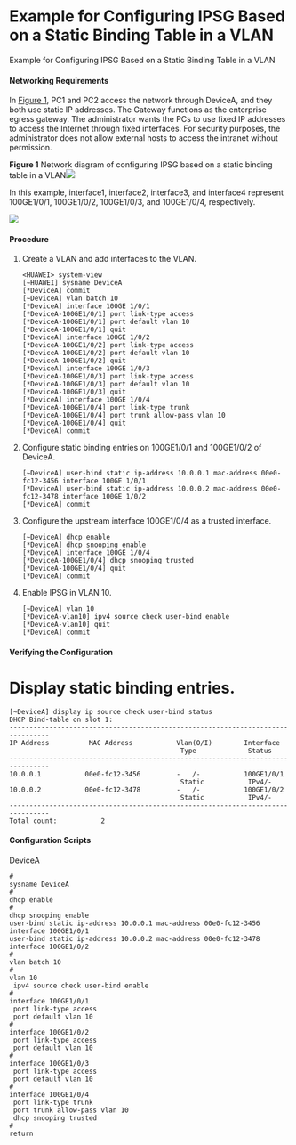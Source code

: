 Example for Configuring IPSG Based on a Static Binding Table in a VLAN
======================================================================

Example for Configuring IPSG Based on a Static Binding Table in a VLAN

#### Networking Requirements

In [Figure 1](#EN-US_TASK_0000001513049270__fig773733913179), PC1 and PC2 access the network through DeviceA, and they both use static IP addresses. The Gateway functions as the enterprise egress gateway. The administrator wants the PCs to use fixed IP addresses to access the Internet through fixed interfaces. For security purposes, the administrator does not allow external hosts to access the intranet without permission.

**Figure 1** Network diagram of configuring IPSG based on a static binding table in a VLAN![](public_sys-resources/note_3.0-en-us.png) 

In this example, interface1, interface2, interface3, and interface4 represent 100GE1/0/1, 100GE1/0/2, 100GE1/0/3, and 100GE1/0/4, respectively.


  
![](figure/en-us_image_0000001512849706.png)

#### Procedure

1. Create a VLAN and add interfaces to the VLAN.
   
   
   ```
   <HUAWEI> system-view
   [~HUAWEI] sysname DeviceA
   [*DeviceA] commit
   [~DeviceA] vlan batch 10
   [*DeviceA] interface 100GE 1/0/1
   [*DeviceA-100GE1/0/1] port link-type access
   [*DeviceA-100GE1/0/1] port default vlan 10
   [*DeviceA-100GE1/0/1] quit
   [*DeviceA] interface 100GE 1/0/2
   [*DeviceA-100GE1/0/2] port link-type access
   [*DeviceA-100GE1/0/2] port default vlan 10
   [*DeviceA-100GE1/0/2] quit
   [*DeviceA] interface 100GE 1/0/3
   [*DeviceA-100GE1/0/3] port link-type access
   [*DeviceA-100GE1/0/3] port default vlan 10
   [*DeviceA-100GE1/0/3] quit
   [*DeviceA] interface 100GE 1/0/4
   [*DeviceA-100GE1/0/4] port link-type trunk
   [*DeviceA-100GE1/0/4] port trunk allow-pass vlan 10
   [*DeviceA-100GE1/0/4] quit
   [*DeviceA] commit
   ```
2. Configure static binding entries on 100GE1/0/1 and 100GE1/0/2 of DeviceA.
   
   
   ```
   [~DeviceA] user-bind static ip-address 10.0.0.1 mac-address 00e0-fc12-3456 interface 100GE 1/0/1
   [*DeviceA] user-bind static ip-address 10.0.0.2 mac-address 00e0-fc12-3478 interface 100GE 1/0/2
   [*DeviceA] commit
   ```
3. Configure the upstream interface 100GE1/0/4 as a trusted interface.
   
   
   ```
   [~DeviceA] dhcp enable
   [*DeviceA] dhcp snooping enable
   [*DeviceA] interface 100GE 1/0/4
   [*DeviceA-100GE1/0/4] dhcp snooping trusted
   [*DeviceA-100GE1/0/4] quit
   [*DeviceA] commit
   ```
4. Enable IPSG in VLAN 10.
   
   
   ```
   [~DeviceA] vlan 10
   [*DeviceA-vlan10] ipv4 source check user-bind enable
   [*DeviceA-vlan10] quit
   [*DeviceA] commit
   ```

#### Verifying the Configuration

# Display static binding entries.

```
[~DeviceA] display ip source check user-bind status
DHCP Bind-table on slot 1:  
-------------------------------------------------------------------------------- 
IP Address          MAC Address           Vlan(O/I)        Interface    
                                           Type             Status                                                                        
-------------------------------------------------------------------------------- 
10.0.0.1           00e0-fc12-3456         -   /-           100GE1/0/1      
                                           Static           IPv4/-
10.0.0.2           00e0-fc12-3478         -   /-           100GE1/0/2      
                                           Static           IPv4/-
-------------------------------------------------------------------------------- 
Total count:           2                      
```

#### Configuration Scripts

DeviceA

```
#
sysname DeviceA
# 
dhcp enable  
# 
dhcp snooping enable
user-bind static ip-address 10.0.0.1 mac-address 00e0-fc12-3456 interface 100GE1/0/1
user-bind static ip-address 10.0.0.2 mac-address 00e0-fc12-3478 interface 100GE1/0/2
# 
vlan batch 10
# 
vlan 10  
 ipv4 source check user-bind enable
#
interface 100GE1/0/1   
 port link-type access
 port default vlan 10
#
interface 100GE1/0/2    
 port link-type access
 port default vlan 10
#
interface 100GE1/0/3  
 port link-type access
 port default vlan 10
#
interface 100GE1/0/4
 port link-type trunk  
 port trunk allow-pass vlan 10  
 dhcp snooping trusted
#
return
```